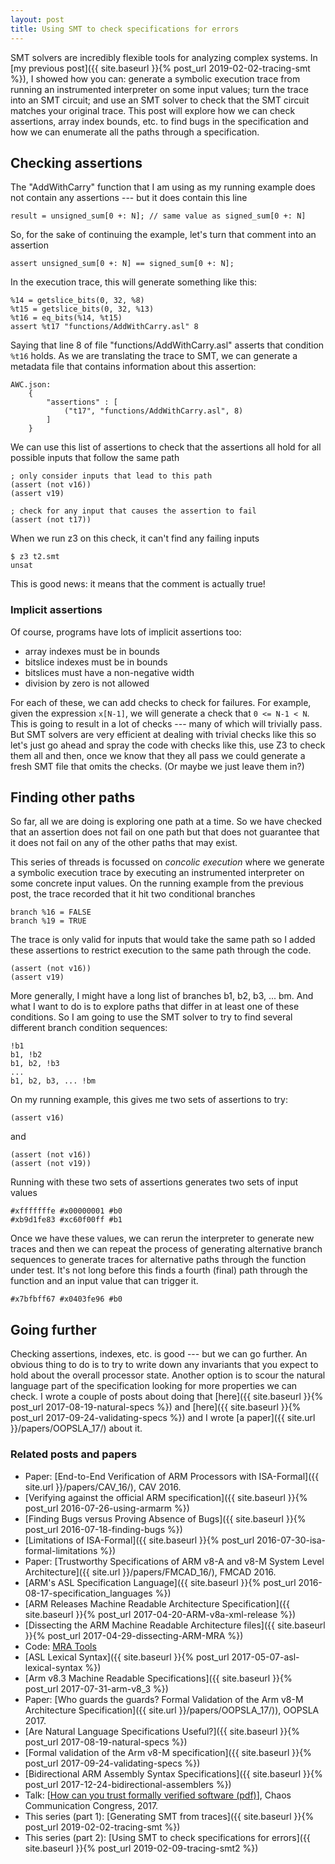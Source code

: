 ```yaml
---
layout: post
title: Using SMT to check specifications for errors
---
```


SMT solvers are incredibly flexible tools for analyzing complex systems.  In
[my previous post]({{ site.baseurl }}{% post_url 2019-02-02-tracing-smt %}),
I showed how you can: generate a symbolic execution trace from running an
instrumented interpreter on some input values;  turn the trace into an SMT
circuit; and use an SMT solver to check that the SMT circuit matches
your original trace.
This post will explore how we can check assertions, array index bounds, etc.
to find bugs in the specification and how we can enumerate all the paths
through a specification.


## Checking assertions

The "AddWithCarry" function that I am using as my running example does not
contain any assertions --- but it does contain this line

    result = unsigned_sum[0 +: N]; // same value as signed_sum[0 +: N]

So, for the sake of continuing the example, let's turn that comment into an
assertion

    assert unsigned_sum[0 +: N] == signed_sum[0 +: N];

In the execution trace, this will generate something like this:

    %14 = getslice_bits(0, 32, %8)
    %t15 = getslice_bits(0, 32, %13)
    %t16 = eq_bits(%14, %t15)
    assert %t17 "functions/AddWithCarry.asl" 8

Saying that line 8 of file "functions/AddWithCarry.asl" asserts that condition `%t16`
holds.
As we are translating the trace to SMT, we can generate a metadata file
that contains information about this assertion:

    AWC.json:
        {
            "assertions" : [
                ("t17", "functions/AddWithCarry.asl", 8)
            ]
        }

We can use this list of assertions to check that the assertions all hold for
all possible inputs that follow the same path

    ; only consider inputs that lead to this path
    (assert (not v16))
    (assert v19)

    ; check for any input that causes the assertion to fail
    (assert (not t17))

When we run z3 on this check, it can't find any failing inputs

    $ z3 t2.smt
    unsat

This is good news: it means that the comment is actually true!


### Implicit assertions

Of course, programs have lots of implicit assertions too:

- array indexes must be in bounds
- bitslice indexes must be in bounds
- bitslices must have a non-negative width
- division by zero is not allowed

For each of these, we can add checks to check for failures.
For example, given the expression `x[N-1]`, we will generate 
a check that `0 <= N-1 < N`.
This is going to result in a lot of checks --- many of which will trivially
pass.  But SMT solvers are very efficient at dealing with trivial checks like
this so let's just go ahead and spray the code with checks like this, use Z3 to
check them all and then, once we know that they all pass we could generate
a fresh SMT file that omits the checks.  (Or maybe we just leave them in?)


## Finding other paths

So far, all we are doing is exploring one path at a time.
So we have checked that an assertion does not fail on one
path but that does not guarantee that it does not fail on
any of the other paths that may exist.

This series of threads is focussed on _concolic execution_ where we generate
a symbolic execution trace by executing an instrumented interpreter on some
concrete input values.  On the running example from the previous post, the
trace recorded that it hit two conditional branches

    branch %16 = FALSE
    branch %19 = TRUE

The trace is only valid for inputs that would take the same path
so I added these assertions to restrict execution to the same path through
the code.

    (assert (not v16))
    (assert v19)

More generally, I might have a long list of branches b1, b2, b3, ... bm.  And
what I want to do is to explore paths that differ in at least one of these
conditions.  So I am going to use the SMT solver to try to find several
different branch condition sequences:

    !b1
    b1, !b2
    b1, b2, !b3
    ...
    b1, b2, b3, ... !bm

On my running example, this gives me two sets of assertions to try:

    (assert v16)

and

    (assert (not v16))
    (assert (not v19))

Running with these two sets of assertions generates two sets of input values

    #xfffffffe #x00000001 #b0
    #xb9d1fe83 #xc60f00ff #b1

Once we have these values, we can rerun the interpreter to generate new traces
and then we can repeat the process of generating alternative branch sequences
to generate traces for alternative paths through the function under test.
It's not long before this finds a fourth (final) path through the function
and an input value that can trigger it.

    #x7bfbff67 #x0403fe96 #b0


## Going further

Checking assertions, indexes, etc. is good --- but we can go further.
An obvious thing to do is to try to write down any invariants that you
expect to hold about the overall processor state.
Another option is to scour the natural language part of the
specification looking for more properties we can check.
I wrote a couple of posts about doing that
[here]({{ site.baseurl }}{% post_url 2017-08-19-natural-specs %})
and [here]({{ site.baseurl }}{% post_url 2017-09-24-validating-specs %})
and I wrote [a paper]({{ site.url }}/papers/OOPSLA_17/) about it.


### Related posts and papers

* Paper: [End-to-End Verification of ARM Processors with ISA-Formal]({{ site.url }}/papers/CAV_16/), CAV 2016.
* [Verifying against the official ARM specification]({{ site.baseurl }}{% post_url 2016-07-26-using-armarm %})
* [Finding Bugs versus Proving Absence of Bugs]({{ site.baseurl }}{% post_url 2016-07-18-finding-bugs %})
* [Limitations of ISA-Formal]({{ site.baseurl }}{% post_url 2016-07-30-isa-formal-limitations %})
* Paper: [Trustworthy Specifications of ARM v8-A and v8-M System Level Architecture]({{ site.url }}/papers/FMCAD_16/), FMCAD 2016.
* [ARM's ASL Specification Language]({{ site.baseurl }}{% post_url 2016-08-17-specification_languages %})
* [ARM Releases Machine Readable Architecture Specification]({{ site.baseurl }}{% post_url 2017-04-20-ARM-v8a-xml-release %})
* [Dissecting the ARM Machine Readable Architecture files]({{ site.baseurl }}{% post_url 2017-04-29-dissecting-ARM-MRA %})
* Code: [MRA Tools](https://github.com/alastairreid/mra_tools)
* [ASL Lexical Syntax]({{ site.baseurl }}{% post_url 2017-05-07-asl-lexical-syntax %})
* [Arm v8.3 Machine Readable Specifications]({{ site.baseurl }}{% post_url 2017-07-31-arm-v8_3 %})
* Paper: [Who guards the guards?  Formal Validation of the Arm v8-M Architecture Specification]({{ site.url }}/papers/OOPSLA_17/)), OOPSLA 2017.
* [Are Natural Language Specifications Useful?]({{ site.baseurl }}{% post_url 2017-08-19-natural-specs %})
* [Formal validation of the Arm v8-M specification]({{ site.baseurl }}{% post_url 2017-09-24-validating-specs %})
* [Bidirectional ARM Assembly Syntax Specifications]({{ site.baseurl }}{% post_url 2017-12-24-bidirectional-assemblers %})
* Talk: [[How can you trust formally verified software (pdf)](/talks/using-arm-specs-34C3-2017-12-27.pdf)], Chaos Communication Congress, 2017.
* This series (part 1): [Generating SMT from traces]({{ site.baseurl }}{% post_url 2019-02-02-tracing-smt %})
* This series (part 2): [Using SMT to check specifications for errors]({{ site.baseurl }}{% post_url 2019-02-09-tracing-smt2 %})
